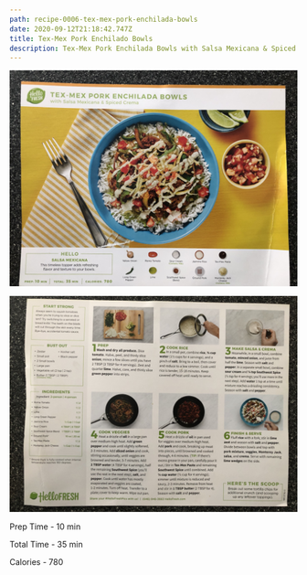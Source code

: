 ```yaml
---
path: recipe-0006-tex-mex-pork-enchilada-bowls
date: 2020-09-12T21:18:42.747Z
title: Tex-Mex Pork Enchilado Bowls
description: Tex-Mex Pork Enchilada Bowls with Salsa Mexicana & Spiced Crema
---
```

![Finished Tex-Mex Pork Enchilado Bowls](../assets/0006-tex-mex-pork-enchilada-bowls-pic-1.jpeg)

![Recipe instructions and ingredients for Tex-Mex Pork Enchilado Bowls](../assets/0006-tex-mex-pork-enchilada-bowls-pic-2.jpeg)

Prep Time - 10 min

Total Time - 35 min

Calories - 780